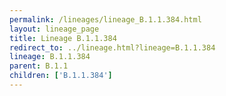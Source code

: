 ```yaml
---
permalink: /lineages/lineage_B.1.1.384.html
layout: lineage_page
title: Lineage B.1.1.384
redirect_to: ../lineage.html?lineage=B.1.1.384
lineage: B.1.1.384
parent: B.1.1
children: ['B.1.1.384']
---
```

